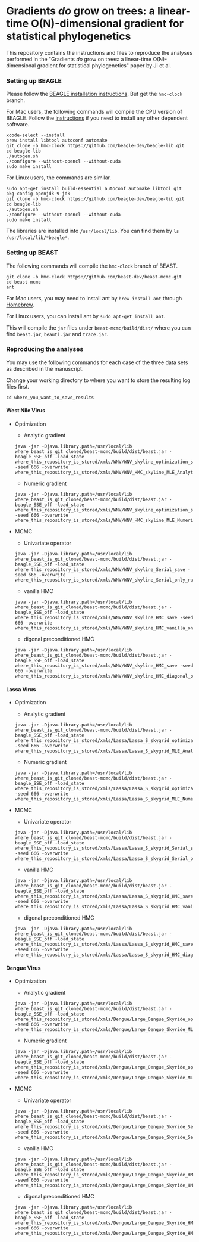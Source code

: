 # Gradients _do_ grow on trees: a linear-time O(N)-dimensional gradient for statistical phylogenetics
This repository contains the instructions and files to reproduce the analyses performed in the "Gradients _do_ grow on trees: a linear-time O(N)-dimensional gradient for statistical phylogenetics" paper by Ji et al.


### Setting up BEAGLE
Please follow the [BEAGLE installation instructions](https://github.com/beagle-dev/beagle-lib).
But get the `hmc-clock` branch.

For Mac users, the following commands will compile the CPU version of BEAGLE.
Follow the [instructions](https://github.com/beagle-dev/beagle-lib) if you need to install any other dependent software.

```
xcode-select --install
brew install libtool autoconf automake
git clone -b hmc-clock https://github.com/beagle-dev/beagle-lib.git
cd beagle-lib
./autogen.sh
./configure --without-opencl --without-cuda
sudo make install
```


For Linux users, the commands are similar.

```
sudo apt-get install build-essential autoconf automake libtool git pkg-config openjdk-9-jdk
git clone -b hmc-clock https://github.com/beagle-dev/beagle-lib.git
cd beagle-lib
./autogen.sh
./configure --without-opencl --without-cuda
sudo make install
```


The libraries are installed into `/usr/local/lib`.
You can find them by `ls /usr/local/lib/*beagle*`.


### Setting up BEAST

The following commands will compile the `hmc-clock` branch of BEAST.

```
git clone -b hmc-clock https://github.com/beast-dev/beast-mcmc.git
cd beast-mcmc
ant
```

For Mac users, you may need to install ant by `brew install ant` through [Homebrew](https://brew.sh/).

For Linux users, you can install ant by `sudo apt-get install ant`.

This will compile the `jar` files under `beast-mcmc/build/dist/` where you can find `beast.jar`, `beauti.jar` and `trace.jar`.

### Reproducing the analyses

You may use the following commands for each case of the three data sets as described in the manuscript.

Change your working directory to where you want to store the resulting log files first.

```
cd where_you_want_to_save_results
```

#### West Nile Virus

* Optimization
	* Analytic gradient

	```
	java -jar -Djava.library.path=/usr/local/lib where_beast_is_git_cloned/beast-mcmc/build/dist/beast.jar -beagle_SSE_off -load_state where_this_repository_is_stored/xmls/WNV/WNV_skyline_optimization_save -seed 666 -overwrite where_this_repository_is_stored/xmls/WNV/WNV_HMC_skyline_MLE_Analytic.xml
	```
	
	* Numeric gradient 

	```
	java -jar -Djava.library.path=/usr/local/lib where_beast_is_git_cloned/beast-mcmc/build/dist/beast.jar -beagle_SSE_off -load_state where_this_repository_is_stored/xmls/WNV/WNV_skyline_optimization_save -seed 666 -overwrite where_this_repository_is_stored/xmls/WNV/WNV_HMC_skyline_MLE_Numeric.xml
	```

* MCMC
	* Univariate operator

	```
	java -jar -Djava.library.path=/usr/local/lib where_beast_is_git_cloned/beast-mcmc/build/dist/beast.jar -beagle_SSE_off -load_state where_this_repository_is_stored/xmls/WNV/WNV_skyline_Serial_save -seed 666 -overwrite where_this_repository_is_stored/xmls/WNV/WNV_skyline_Serial_only_rates.xml
	```
	
	* vanilla HMC

	```
	java -jar -Djava.library.path=/usr/local/lib where_beast_is_git_cloned/beast-mcmc/build/dist/beast.jar -beagle_SSE_off -load_state where_this_repository_is_stored/xmls/WNV/WNV_skyline_HMC_save -seed 666 -overwrite where_this_repository_is_stored/xmls/WNV/WNV_skyline_HMC_vanilla_only_rates.xml
	```	
	
	* digonal preconditioned HMC

	```
	java -jar -Djava.library.path=/usr/local/lib where_beast_is_git_cloned/beast-mcmc/build/dist/beast.jar -beagle_SSE_off -load_state where_this_repository_is_stored/xmls/WNV/WNV_skyline_HMC_save -seed 666 -overwrite where_this_repository_is_stored/xmls/WNV/WNV_skyline_HMC_diagonal_only_rates.xml
	```
	
	

#### Lassa Virus


* Optimization
	* Analytic gradient

	```
	java -jar -Djava.library.path=/usr/local/lib where_beast_is_git_cloned/beast-mcmc/build/dist/beast.jar -beagle_SSE_off -load_state where_this_repository_is_stored/xmls/Lassa/Lassa_S_skygrid_optimization_save -seed 666 -overwrite where_this_repository_is_stored/xmls/Lassa/Lassa_S_skygrid_MLE_Analytic.xml
	```
	
	* Numeric gradient 

	```
	java -jar -Djava.library.path=/usr/local/lib where_beast_is_git_cloned/beast-mcmc/build/dist/beast.jar -beagle_SSE_off -load_state where_this_repository_is_stored/xmls/Lassa/Lassa_S_skygrid_optimization_save -seed 666 -overwrite where_this_repository_is_stored/xmls/Lassa/Lassa_S_skygrid_MLE_Numeric.xml
	```

* MCMC
	* Univariate operator

	```
	java -jar -Djava.library.path=/usr/local/lib where_beast_is_git_cloned/beast-mcmc/build/dist/beast.jar -beagle_SSE_off -load_state where_this_repository_is_stored/xmls/Lassa/Lassa_S_skygrid_Serial_save -seed 666 -overwrite where_this_repository_is_stored/xmls/Lassa/Lassa_S_skygrid_Serial_only_rates.xml
	```
	
	* vanilla HMC

	```
	java -jar -Djava.library.path=/usr/local/lib where_beast_is_git_cloned/beast-mcmc/build/dist/beast.jar -beagle_SSE_off -load_state where_this_repository_is_stored/xmls/Lassa/Lassa_S_skygrid_HMC_save -seed 666 -overwrite where_this_repository_is_stored/xmls/Lassa/Lassa_S_skygrid_HMC_vanilla_only_rates.xml	
	```
		
	* digonal preconditioned HMC


	```
	java -jar -Djava.library.path=/usr/local/lib where_beast_is_git_cloned/beast-mcmc/build/dist/beast.jar -beagle_SSE_off -load_state where_this_repository_is_stored/xmls/Lassa/Lassa_S_skygrid_HMC_save -seed 666 -overwrite where_this_repository_is_stored/xmls/Lassa/Lassa_S_skygrid_HMC_diagonal_only_rates.xml
	```


#### Dengue Virus


* Optimization
	* Analytic gradient

	```
	java -jar -Djava.library.path=/usr/local/lib where_beast_is_git_cloned/beast-mcmc/build/dist/beast.jar -beagle_SSE_off -load_state where_this_repository_is_stored/xmls/Dengue/Large_Dengue_Skyride_optimization_save -seed 666 -overwrite where_this_repository_is_stored/xmls/Dengue/Large_Dengue_Skyride_MLE_Analytic.xml
	```
	
	* Numeric gradient 

	```
	java -jar -Djava.library.path=/usr/local/lib where_beast_is_git_cloned/beast-mcmc/build/dist/beast.jar -beagle_SSE_off -load_state where_this_repository_is_stored/xmls/Dengue/Large_Dengue_Skyride_optimization_save -seed 666 -overwrite where_this_repository_is_stored/xmls/Dengue/Large_Dengue_Skyride_MLE_Numeric.xml
	```

* MCMC
	* Univariate operator

	```
	java -jar -Djava.library.path=/usr/local/lib where_beast_is_git_cloned/beast-mcmc/build/dist/beast.jar -beagle_SSE_off -load_state where_this_repository_is_stored/xmls/Dengue/Large_Dengue_Skyride_Serial_save -seed 666 -overwrite where_this_repository_is_stored/xmls/Dengue/Large_Dengue_Skyride_Serial_only_rates.xml
	```
	
	* vanilla HMC

	```
	java -jar -Djava.library.path=/usr/local/lib where_beast_is_git_cloned/beast-mcmc/build/dist/beast.jar -beagle_SSE_off -load_state where_this_repository_is_stored/xmls/Dengue/Large_Dengue_Skyride_HMC_save -seed 666 -overwrite where_this_repository_is_stored/xmls/Dengue/Large_Dengue_Skyride_HMC_vanilla_only_rates.xml	
	```
	
	
	* digonal preconditioned HMC


	```
	java -jar -Djava.library.path=/usr/local/lib where_beast_is_git_cloned/beast-mcmc/build/dist/beast.jar -beagle_SSE_off -load_state where_this_repository_is_stored/xmls/Dengue/Large_Dengue_Skyride_HMC_save -seed 666 -overwrite where_this_repository_is_stored/xmls/Dengue/Large_Dengue_Skyride_HMC_diagonal_only_rates.xml
	```